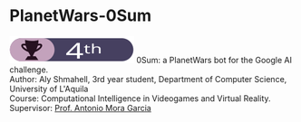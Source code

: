 # PlanetWars-0Sum
![Course Contest Ranking](./documentation/badge.svg)
0Sum: a PlanetWars bot for the Google AI challenge.  
Author: Aly Shmahell, 3rd year student, Department of Computer Science, University of L'Aquila  
Course: Computational Intelligence in Videogames and Virtual Reality.  
Supervisor: [Prof. Antonio Mora Garcia](https://github.com/amorag)
